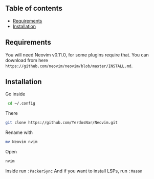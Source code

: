 ## Table of contents
- [Requirements](#requirement)
- [Installation](#installation)

## Requirements
You will need Neovim v0.11.0, for some plugins require that. You can download from here `https://github.com/neovim/neovim/blob/master/INSTALL.md`.

## Installation
Go inside
```bash
 cd ~/.config
```
There
```bash
git clone https://github.com/YerdosNar/Neovim.git
```

Rename with
```bash
mv Neovim nvim
```

Open
```bash
nvim
```

Inside run
`:PackerSync`
And if you want to install LSPs, run `:Mason`
